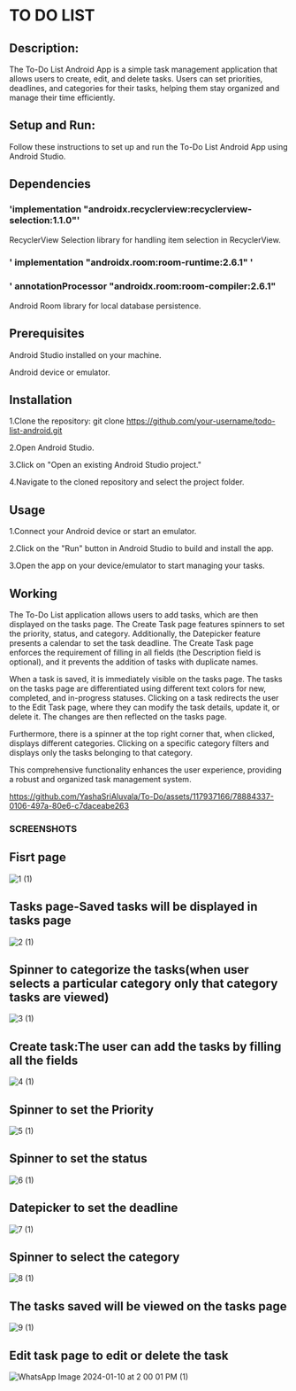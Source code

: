# TO DO LIST


## Description:

The To-Do List Android App is a simple task management application that allows users to create, edit, and delete tasks. Users can set priorities, deadlines, and categories for their tasks, helping them stay organized and manage their time efficiently.

## Setup and Run:

Follow these instructions to set up and run the To-Do List Android App using Android Studio.

## Dependencies

### 'implementation "androidx.recyclerview:recyclerview-selection:1.1.0"'
 
    
RecyclerView Selection library for handling item selection in RecyclerView.

### ' implementation "androidx.room:room-runtime:2.6.1" '


### ' annotationProcessor "androidx.room:room-compiler:2.6.1" 

 
 Android Room library for local database persistence.


## Prerequisites

Android Studio installed on your machine.


Android device or emulator.

## Installation

1.Clone the repository: git clone https://github.com/your-username/todo-list-android.git


2.Open Android Studio.


3.Click on "Open an existing Android Studio project."


4.Navigate to the cloned repository and select the project folder.

## Usage

1.Connect your Android device or start an emulator.




2.Click on the "Run" button in Android Studio to build and install the app.


3.Open the app on your device/emulator to start managing your tasks.

## Working

The To-Do List application allows users to add tasks, which are then displayed on the tasks page. The Create Task page features spinners to set the priority, status, and category. Additionally, the Datepicker feature presents a calendar to set the task deadline. The Create Task page enforces the requirement of filling in all fields (the Description field is optional), and it prevents the addition of tasks with duplicate names.

When a task is saved, it is immediately visible on the tasks page. The tasks on the tasks page are differentiated using different text colors for new, completed, and in-progress statuses. Clicking on a task redirects the user to the Edit Task page, where they can modify the task details, update it, or delete it. The changes are then reflected on the tasks page.

Furthermore, there is a spinner at the top right corner that, when clicked, displays different categories. Clicking on a specific category filters and displays only the tasks belonging to that category.

This comprehensive functionality enhances the user experience, providing a robust and organized task management system.



https://github.com/YashaSriAluvala/To-Do/assets/117937166/78884337-0106-497a-80e6-c7daceabe263



### SCREENSHOTS

## Fisrt page

![1 (1)](https://github.com/YashaSriAluvala/To-Do/assets/117937166/ac0b06a3-f467-49c9-b609-e534f4647857)

## Tasks page-Saved tasks will be displayed in tasks page


![2 (1)](https://github.com/YashaSriAluvala/To-Do/assets/117937166/8c33dd69-a0fb-4786-8298-836de22dfa80)

## Spinner to categorize the tasks(when user selects a particular category only that category tasks are viewed)


![3 (1)](https://github.com/YashaSriAluvala/To-Do/assets/117937166/6452ad5c-dde5-4fa3-839e-e42d90168101)

## Create task:The user can add the tasks by filling all the fields

![4 (1)](https://github.com/YashaSriAluvala/To-Do/assets/117937166/f7091121-ac0c-4866-8037-51469b7c66bd)

## Spinner to set the Priority

![5 (1)](https://github.com/YashaSriAluvala/To-Do/assets/117937166/02702696-2efd-45b0-8dda-cea8d7809ae4)

## Spinner to set the status

![6 (1)](https://github.com/YashaSriAluvala/To-Do/assets/117937166/4c55deae-9fbf-4f63-a402-c13814c46dbc)

## Datepicker to set the deadline

![7 (1)](https://github.com/YashaSriAluvala/To-Do/assets/117937166/a90a8972-1d09-4f4e-b34f-2225425d6010)

## Spinner to select the category

![8 (1)](https://github.com/YashaSriAluvala/To-Do/assets/117937166/21ee9eb6-0027-4216-87b8-bec4eee8c119)

## The tasks saved will be viewed on the tasks page

![9 (1)](https://github.com/YashaSriAluvala/To-Do/assets/117937166/adf6d168-1747-4b67-bb2b-1f231d49eaad)

## Edit task page to edit or delete the task

![WhatsApp Image 2024-01-10 at 2 00 01 PM (1)](https://github.com/YashaSriAluvala/To-Do/assets/117937166/ad8fce86-6fdc-4dd0-b325-a9bcae5a774a)


